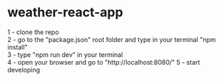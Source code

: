 # weather-react-app

1 - clone the repo<br>
2 - go to the "package.json" root folder and type in your terminal "npm install"<br>
3 - type "npm run dev" in your terminal<br>
4 - open your browser and go to "http://localhost:8080/"
5 - start developing<br>
